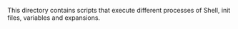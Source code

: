This directory contains scripts that execute different processes of Shell, init files, variables and expansions.